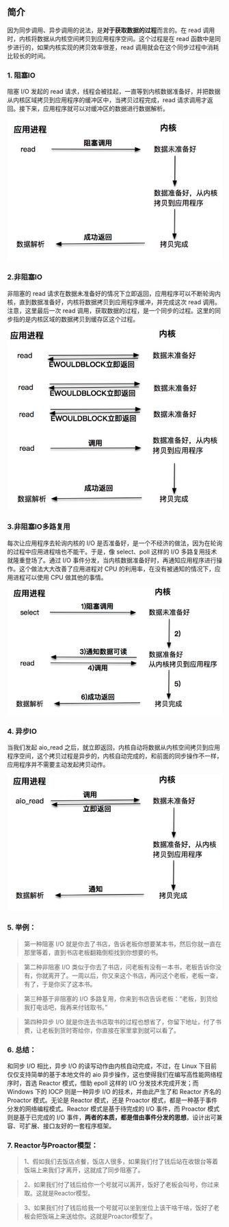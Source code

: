 ## 简介
因为同步调用、异步调用的说法，是**对于获取数据的过程**而言的。在 read 调用时，内核将数据从内核空间拷贝到应用程序空间。这个过程是在 read 函数中是同步进行的，如果内核实现的拷贝效率很差，read 调用就会在这个同步过程中消耗比较长的时间。

### 1. 阻塞IO
阻塞 I/O 发起的 read 请求，线程会被挂起，一直等到内核数据准备好，并把数据从内核区域拷贝到应用程序的缓冲区中，当拷贝过程完成，read 请求调用才返回。接下来，应用程序就可以对缓冲区的数据进行数据解析。

![图片](./IMG/9.%20网络IO技术.md/2819751b.png)


### 2.非阻塞IO
非阻塞的 read 请求在数据未准备好的情况下立即返回，应用程序可以不断轮询内核，直到数据准备好，内核将数据拷贝到应用程序缓冲，并完成这次 read 调用。注意，这里最后一次 read 调用，获取数据的过程，是一个同步的过程。这里的同步指的是内核区域的数据拷贝到缓存区这个过程。

![图片](./IMG/9.%20网络IO技术.md/94a94565.png)


### 3.非阻塞IO多路复用
每次让应用程序去轮询内核的 I/O 是否准备好，是一个不经济的做法，因为在轮询的过程中应用进程啥也不能干。于是，像 select、poll 这样的 I/O 多路复用技术就隆重登场了。通过 I/O 事件分发，当内核数据准备好时，再通知应用程序进行操作。这个做法大大改善了应用进程对 CPU 的利用率，在没有被通知的情况下，应用进程可以使用 CPU 做其他的事情。

![图片](./IMG/9.%20网络IO技术.md/4caee947.png)


### 4. 异步IO
当我们发起 aio_read 之后，就立即返回，内核自动将数据从内核空间拷贝到应用程序空间，这个拷贝过程是异步的，内核自动完成的，和前面的同步操作不一样，应用程序并不需要主动发起拷贝动作。

![图片](./IMG/9.%20网络IO技术.md/085312c7.png)


### 5. 举例：
> 第一种阻塞 I/O 就是你去了书店，告诉老板你想要某本书，然后你就一直在那里等着，直到书店老板翻箱倒柜找到你想要的书。

> 第二种非阻塞 I/O 类似于你去了书店，问老板有没有一本书，老板告诉你没有，你就离开了。一周以后，你又来这个书店，再问这个老板，老板一查，有了，于是你买了这本书。

> 第三种基于非阻塞的 I/O 多路复用，你来到书店告诉老板：“老板，到货给我打电话吧，我再来付钱取书。”

> 第四种异步 I/O 就是你连去书店取书的过程也想省了，你留下地址，付了书费，让老板到货时寄给你，你直接在家里拿到就可以看了。


### 6. 总结：
和同步 I/O 相比，异步 I/O 的读写动作由内核自动完成，不过，在 Linux 下目前仅仅支持简单的基于本地文件的 aio 异步操作，这也使得我们在编写高性能网络程序时，首选 Reactor 模式，借助 epoll 这样的 I/O 分发技术完成开发；而 Windows 下的 IOCP 则是一种异步 I/O 的技术，并由此产生了和 Reactor 齐名的 Proactor 模式。无论是 Reactor 模式，还是 Proactor 模式，都是一种基于事件分发的网络编程模式。Reactor 模式是基于待完成的 I/O 事件，而 Proactor 模式则是基于已完成的 I/O 事件，**两者的本质，都是借由事件分发的思想**，设计出可兼容、可扩展、接口友好的一套程序框架。



### 7. Reactor与Proactor模型：
> 1、假如我们去饭店点餐，饭店人很多，如果我们付了钱后站在收银台等着饭端上来我们才离开，这就成了同步阻塞了。

> 2、如果我们付了钱后给你一个号就可以离开，饭好了老板会叫号，你过来取。这就是Reactor模型。

> 3、如果我们付了钱后给我一个号就可以坐到坐位上该干啥干啥，饭好了老板会把饭端上来送给你。这就是Proactor模型了。



